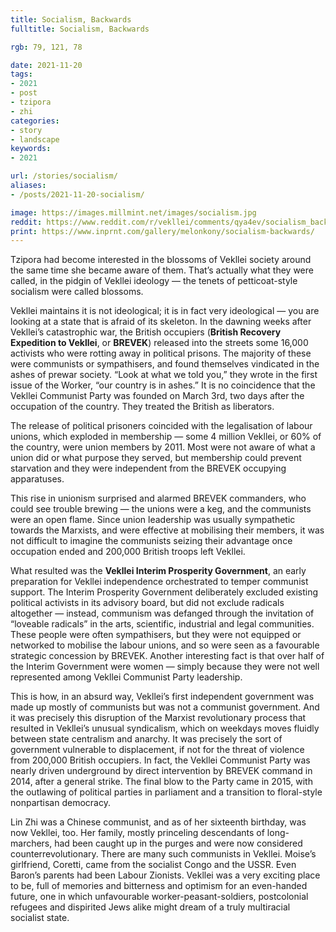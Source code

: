 ```yaml
---
title: Socialism, Backwards
fulltitle: Socialism, Backwards

rgb: 79, 121, 78

date: 2021-11-20
tags:
- 2021
- post
- tzipora
- zhi
categories:
- story
- landscape
keywords:
- 2021

url: /stories/socialism/
aliases:
- /posts/2021-11-20-socialism/

image: https://images.millmint.net/images/socialism.jpg
reddit: https://www.reddit.com/r/vekllei/comments/qya4ev/socialism_backwards/
print: https://www.inprnt.com/gallery/melonkony/socialism-backwards/
---
```


Tzipora had become interested in the blossoms of Vekllei society around the same time she became aware of them. That’s actually what they were called, in the pidgin of Vekllei ideology — the tenets of petticoat-style socialism were called blossoms.

Vekllei maintains it is not ideological; it is in fact very ideological — you are looking at a state that is afraid of its skeleton. In the dawning weeks after Vekllei’s catastrophic war, the British occupiers (**British Recovery Expedition to Vekllei**, or **BREVEK**) released into the streets some 16,000 activists who were rotting away in political prisons. The majority of these were communists or sympathisers, and found themselves vindicated in the ashes of prewar society. “Look at what we told you,” they wrote in the first issue of the Worker, “our country is in ashes.” It is no coincidence that the Vekllei Communist Party was founded on March 3rd, two days after the occupation of the country. They treated the British as liberators.

The release of political prisoners coincided with the legalisation of labour unions, which exploded in membership — some 4 million Vekllei, or 60% of the country, were union members by 2011. Most were not aware of what a union did or what purpose they served, but membership could prevent starvation and they were independent from the BREVEK occupying apparatuses.

This rise in unionism surprised and alarmed BREVEK commanders, who could see trouble brewing — the unions were a keg, and the communists were an open flame. Since union leadership was usually sympathetic towards the Marxists, and were effective at mobilising their members, it was not difficult to imagine the communists seizing their advantage once occupation ended and 200,000 British troops left Vekllei.

What resulted was the **Vekllei Interim Prosperity Government**, an early preparation for Vekllei independence orchestrated to temper communist support. The Interim Prosperity Government deliberately excluded existing political activists in its advisory board, but did not exclude radicals altogether — instead, communism was defanged through the invitation of “loveable radicals” in the arts, scientific, industrial and legal communities. These people were often sympathisers, but they were not equipped or networked to mobilise the labour unions, and so were seen as a favourable strategic concession by BREVEK. Another interesting fact is that over half of the Interim Government were women — simply because they were not well represented among Vekllei Communist Party leadership.

This is how, in an absurd way, Vekllei’s first independent government was made up mostly of communists but was not a communist government. And it was precisely this disruption of the Marxist revolutionary process that resulted in Vekllei’s unusual syndicalism, which on weekdays moves fluidly between state centralism and anarchy. It was precisely the sort of government vulnerable to displacement, if not for the threat of violence from 200,000 British occupiers. In fact, the Vekllei Communist Party was nearly driven underground by direct intervention by BREVEK command in 2014, after a general strike. The final blow to the Party came in 2015, with the outlawing of political parties in parliament and a transition to floral-style nonpartisan democracy.

Lin Zhi was a Chinese communist, and as of her sixteenth birthday, was now Vekllei, too. Her family, mostly princeling descendants of long-marchers, had been caught up in the purges and were now considered counterrevolutionary. There are many such communists in Vekllei. Moise’s girlfriend, Coretti, came from the socialist Congo and the USSR. Even Baron’s parents had been Labour Zionists. Vekllei was a very exciting place to be, full of memories and bitterness and optimism for an even-handed future, one in which unfavourable worker-peasant-soldiers, postcolonial refugees and dispirited Jews alike might dream of a truly multiracial socialist state.
